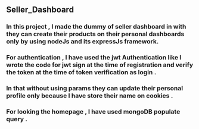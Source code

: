 ## Seller_Dashboard

### In this project , I made the dummy of seller dashboard in with they can create their products on their personal dashboards only by using nodeJs and its expressJs framework.

### For authentication , I have used the jwt Authentication like I wrote the code for jwt sign at the time of registration and verify the token at the time of token verification as login .

### In that without using params they can update their personal profile only because I have store their name on cookies .

### For looking the homepage , I have used mongoDB populate query .

